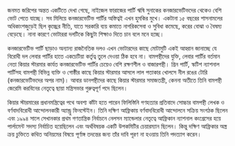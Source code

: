 জনমত জরিপের অন্তত একটিতে দেখা গেছে, নাইজেল ফারাজের পার্টি ঋষি সুনাকের কনজারভেটিভদের থেকেও বেশি ভোট পেতে যাচ্ছে। সব মিলিয়ে কনজারভেটিভ পার্টির অস্তিত্বই এখন হুমকির মুখে। একটানা ১৫ বছরের শাসনামলের অধিকাংশজুড়েই ছিল কৃচ্ছ্রের নীতি, যাতে সরকারি ব্যয় কমাতে নাগরিকসেবা ও সুবিধা কমেছে, করের বোঝা ও বৈষম্য বেড়েছে। নানা কারণে ভোটাররা দলটিকে কিছুটা শিক্ষাও দিতে চান বলে মনে হচ্ছে।

কনজারভেটিভ পার্টি ছাড়াও অন্যান্য রাজনৈতিক দলও এখন ভোটারদের কাছে মোটামুটি একই আহ্বান জানাচ্ছে যে বিরোধী দল লেবার পার্টির হাতে একচেটিয়া কর্তৃত্ব তুলে দেওয়া ঠিক হবে না। বামপন্থীদের যুক্তি, লেবার পার্টির বর্তমান নেতা কিয়ার স্টারমার কার্যত কনজারভেটিভ পার্টির চেয়েও বেশি রক্ষণশীল ও বাজারপন্থী। গ্রিন পার্টি, স্কটিশ ন্যাশনাল পার্টিসহ বামপন্থী বিভিন্ন ব্যক্তি ও গোষ্ঠীর কাছে কিয়ার স্টারমার আসলে লাল পতাকার খোলসে নীল রঙের টোরি (কনজারভেটিভদের অপর নাম)। আবার ডানপন্থীদের কাছে কিয়ার স্টারমার সমাজতন্ত্রী, কেননা অতীতে তিনি বামপন্থী জেরেমি করবিনের নেতৃত্বে ছায়া মন্ত্রিসভার গুরুত্বপূর্ণ পদে ছিলেন।

কিয়ার স্টারমারের প্রধানমন্ত্রিত্বের পথে অবশ্য কাঁটা হতে পারেন ফিলিস্তিনি গণহত্যার প্রতিবাদে সোচ্চার বামপন্থী লেখক ও বর্ণবাদবিরোধী আন্দোলনকারী অ্যান্ড্রু ফিনস্টেইন। তিনি দক্ষিণ আফ্রিকায় বর্ণবাদবিরোধী আন্দোলনে সক্রিয় সংগঠক ছিলেন এবং ১৯৯৪ সালে সেখানকার প্রথম গণতান্ত্রিক নির্বাচনে নেলসন ম্যান্ডেলার নেতৃত্বে আফ্রিকান ন্যাশনাল কংগ্রেসের হয়ে পার্লামেন্ট সদস্য নির্বাচিত হয়েছিলেন এবং অর্থবিষয়ক একটি উপকমিটির চেয়ারম্যান ছিলেন। কিন্তু দক্ষিণ আফ্রিকার অস্ত্র ক্রয় চুক্তিতে কথিত অনিয়মের বিষয়ে পূর্ণাঙ্গ তদন্তের জন্য তাঁর দাবি পূরণ না হওয়ায় তিনি পদত্যাগ করেন।
